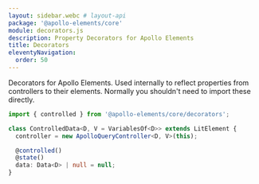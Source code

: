 ```yaml
---
layout: sidebar.webc # layout-api
package: '@apollo-elements/core'
module: decorators.js
description: Property Decorators for Apollo Elements
title: Decorators
eleventyNavigation:
  order: 50
---
```

<!-- ----------------------------------------------------------------------------------------
     Welcome! This file includes automatically generated API documentation.
     To edit the docs that appear within, find the original source file under `packages/*`,
     corresponding to the package name and module in this YAML front-matter block.
     Thank you for your interest in Apollo Elements 😁
------------------------------------------------------------------------------------------ -->

Decorators for Apollo Elements. Used internally to reflect properties from 
controllers to their elements. Normally you shouldn't need to import these 
directly.

```ts
import { controlled } from '@apollo-elements/core/decorators';

class ControlledData<D, V = VariablesOf<D>> extends LitElement {
  controller = new ApolloQueryController<D, V>(this);

  @controlled()
  @state()
  data: Data<D> | null = null;
}
```
